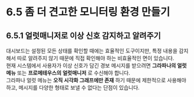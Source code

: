 # 6.5 좀 더 견고한 모니터링 환경 만들기

## 6.5.1 얼럿매니저로 이상 신호 감지하고 알려주기

대시보드는 설정된 모든 상태를 확인할 때에는 효율적인 도구이지만, 특정 내용을 감지해서 따로 알려주지 않기 때문에 직접 확인해야 하는 비효율적인 면이 있습니다.  
현재 시스템에서 사용자가 이상 신호가 담긴 경보 메시지를 받으려면 **그라파나의 얼럿 메뉴** 또는 **프로메테우스의 얼럿매니저** 로 수신해야 합니다.  
그라파나 얼럿 메뉴는 **오직 시각화 그래프에만 존재** 하기 때문에 제한적으로 사용해야 하고, 메시지를 다양한 형태로 보낼 수 없다는 단점이 있습니다.
